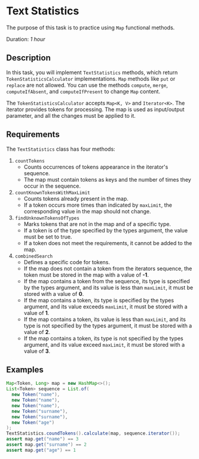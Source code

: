 # Text Statistics

The purpose of this task is to practice using `Map` functional methods.

Duration: _1 hour_

## Description

In this task, you will implement `TextStatistics` methods, which return `TokenStatisticsCalculator` implementations.
`Map` methods like `put` or `replace` are not allowed. You can use the methods `compute`, `merge`, `computeIfAbsent`,
and `computeIfPresent` to change `Map` content.

The `TokenStatisticsCalculator` accepts `Map<K, V>` and `Iterator<K>`. The iterator provides tokens for processing.
The map is used as input/output parameter, and all the changes must be applied to it.

## Requirements

The `TextStatistics` class has four methods:

1. `countTokens`
   * Counts occurrences of tokens appearance in the iterator's sequence.
   * The map must contain tokens as keys and the number of times they occur in the sequence.
2. `countKnownTokensWithMaxLimit`
   * Counts tokens already present in the map.
   * If a token occurs more times than indicated by `maxLimit`, the corresponding value in the map should not change.
3. `findUnknownTokensOfTypes`
   * Marks tokens that are not in the map and of a specific type.
   * If a token is of the type specified by the types argument, the value must be set to true.
   * If a token does not meet the requirements, it cannot be added to the map.
4. `combinedSearch`
   * Defines a specific code for tokens.
   * If the map does not contain a token from the iterators sequence,
     the token must be stored in the map with a value of **-1**.
   * If the map contains a token from the sequence, its type is specified by the types argument, and its value is less
     than `maxLimit`, it must be stored with a value of **0**.
   * If the map contains a token, its type is specified by the types argument, and its value exceeds `maxLimit`,
     it must be stored with a value of **1**.
   * If the map contains a token, its value is less than `maxLimit`,
     and its type is not specified by the types argument, it must be stored with a value of **2**.
   * If the map contains a token, its type is not specified by the types argument, and its value exceed `maxLimit`,
     it must be stored with a value of **3**.

## Examples

```java
Map<Token, Long> map = new HashMap<>();
List<Token> sequence = List.of(
  new Token("name"),
  new Token("name"),
  new Token("name"),
  new Token("surname"),
  new Token("surname"),
  new Token("age")
);
TextStatistics.coundTokens().calculate(map, sequence.iterator());
assert map.get("name") == 3
assert map.get("surname") == 2
assert map.get("age") == 1
```
